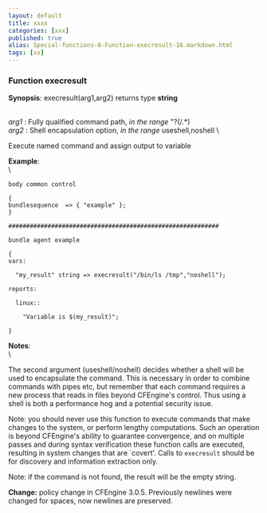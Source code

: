 ```yaml
---
layout: default
title: xxxx
categories: [xxx]
published: true
alias: Special-functions-0-Function-execresult-16.markdown.html
tags: [xx]
---
```


### Function execresult

**Synopsis**: execresult(arg1,arg2) returns type **string**

\
 *arg1* : Fully qualified command path, *in the range* "?(/.\*) \
 *arg2* : Shell encapsulation option, *in the range* useshell,noshell \

Execute named command and assign output to variable

**Example**:\
 \

    body common control

    {
    bundlesequence  => { "example" };
    }

    ###########################################################

    bundle agent example

    {     
    vars:

      "my_result" string => execresult("/bin/ls /tmp","noshell");

    reports:

      linux::

        "Variable is $(my_result)";

    }

**Notes**:\
 \

The second argument (useshell/noshell) decides whether a shell will be
used to encapsulate the command. This is necessary in order to combine
commands with pipes etc, but remember that each command requires a new
process that reads in files beyond CFEngine's control. Thus using a
shell is both a performance hog and a potential security issue.

Note: you should never use this function to execute commands that make
changes to the system, or perform lengthy computations. Such an
operation is beyond CFEngine's ability to guarantee convergence, and on
multiple passes and during syntax verification these function calls are
executed, resulting in system changes that are \`covert'. Calls to
`execresult` should be for discovery and information extraction only.

Note: if the command is not found, the result will be the empty string.

**Change:** policy change in CFEngine 3.0.5. Previously newlines were
changed for spaces, now newlines are preserved.
